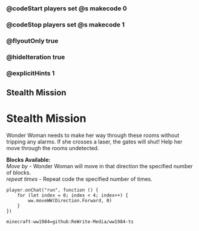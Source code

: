 ### @codeStart players set @s makecode 0
### @codeStop players set @s makecode 1

### @flyoutOnly true
### @hideIteration true
### @explicitHints 1

## Stealth Mission

# Stealth Mission
Wonder Woman needs to make her way through these rooms without tripping any alarms. If she crosses a laser, the gates will shut! Help her move through the rooms undetected.

**Blocks Available:**  
*Move <direction> by <number>* - Wonder Woman will move in that direction the specified number of blocks.  
*repeat <number> times* - Repeat code the specified number of times.  

```ghost
player.onChat("run", function () {
    for (let index = 0; index < 4; index++) {
        ww.moveWW(Direction.Forward, 0)
    }
})
```
```package
minecraft-ww1984=github:ReWrite-Media/ww1984-ts
```
